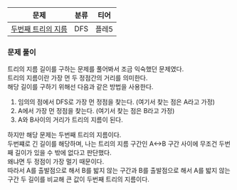 
| 문제                                                  | 분류   | 티어  |
|-----------------------------------------------------|------|-----|
| [두번째 트리의 지름](https://www.acmicpc.net/problem/19581) | DFS  | 플레5 |

### 문제 풀이

트리의 지름 길이를 구하는 문제를 풀어봐서 조금 익숙했던 문제였다.   
트리의 지름이란 가장 먼 두 정점간의 거리를 의미한다.   
해당 길이를 구하기 위해선 다음과 같은 방법을 사용한다.

1. 임의의 점에서 DFS로 가장 먼 정점을 찾는다. (여기서 찾는 점은 A라고 가정)
2. A에서 가장 먼 정점을 찾는다. (여기서 찾는 점은 B라고 가정)
3. A와 B사이의 거리가 트리의 지름이 된다.

하지만 해당 문제는 두번째 트리의 지름이다.    
두번쨰로 긴 길이를 해당하며, 나는 트리의 지름 구간인 A<->B 구간 사이에 무조건 두번째 길이가 있을 수 밖에 없다고 판단했다.   
왜냐면 두 정점이 가장 멀기 때문이다.   
따라서 A를 출발점으로 해서 B를 밟지 않는 구간과 B를 출발점으로 해서 A를 밟지 않는 구간 두 길이를 비교해 큰 값이 두번째 트리의 지름이다.